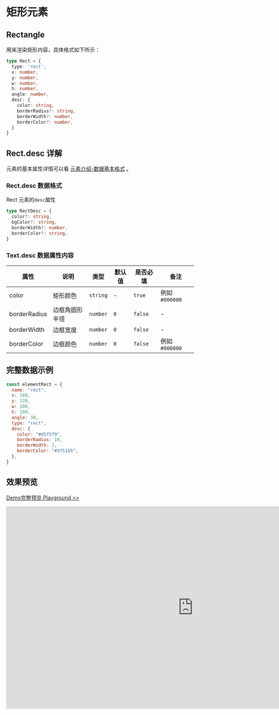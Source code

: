 # 矩形元素

## Rectangle

用来渲染矩形内容，具体格式如下所示：

```ts
type Rect = {
  type: 'rect',
  x: number,
  y: number,
  w: number,
  h: number,
  angle: number,
  desc: {
    color: string,
    borderRadius?: string,
    borderWidth?: number,
    borderColor?: number,
  }
}
```

## Rect.desc 详解

元素的基本属性详情可以看 [元素介绍-数据基本格式](./info.md#数据基本格式) 。

### Rect.desc 数据格式

Rect 元素的`desc`属性

```ts
type RectDesc = {
  color?: string,
  bgColor?: string,
  borderWidth?: number,
  borderColor?: string,
}
```

### Text.desc 数据属性内容


|属性|说明|类型|默认值|是否必填|备注|
|--|--|--|--|--|--|
| color | 矩形颜色 |`string`| - | `true` | 例如 `#000000` |
| borderRadius | 边框角圆形半径 |`number`| `0` | `false` | - |
| borderWidth | 边框宽度 |`number`| `0` | `false` | - |
| borderColor | 边框颜色 |`number`| `0` | `false` | 例如 `#000000`  |


## 完整数据示例

```js
const elementRect = {
  name: "rect",
  x: 160,
  y: 120,
  w: 200,
  h: 100,
  angle: 30,
  type: "rect",
  desc: {
    color: "#d5f5f9",
    borderRadius: 10,
    borderWidth: 2,
    borderColor: "#3f51b5",
  },
}
```


## 效果预览

[Demo完整预览 Playground >>](https://idrawjs.github.io/playground/?demo=elem-rect)

<iframe 
    src="https://idrawjs.github.io/playground/?demo=elem-rect&header=false&sider=false&default-editor-split=37" 
    width="1000" height="540" frameborder="no" border="0"
    style="border: 1px solid #cecece; margin: 0px auto;"
  ></iframe>